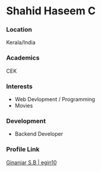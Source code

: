 # Shahid Haseem C

### Location

Kerala/India

### Academics

CEK

### Interests

- Web Devlopment / Programming
- Movies

### Development

- Backend Developer

### Profile Link

[Ginanjar S.B | egin10](https://github.com/hasyshah)

